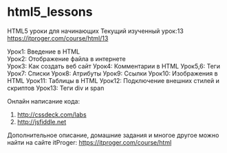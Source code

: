 ﻿# html5_lessons
HTML5 уроки для начинающих
Текущий изученный урок:13 
https://itproger.com/course/html/13

Урок1:	 Введение в HTML <br />
Урок2:   Отображение файла в интернете <br />
Урок3:	 Как создать веб сайт
Урок4:	 Комментарии в HTML
Урок5,6: Теги 
Урок7: 	 Списки
Урок8: 	 Атрибуты
Урок9: 	 Ссылки
Урок10:	 Изображения в HTML
Урок11:	 Таблицы в HTML
Урок12:	 Подключение внешних стилей и скриптов
Урок13:	 Теги div и span

Онлайн написание кода: 
1) http://cssdeck.com/labs
2) http://jsfiddle.net

Дополнительное описание, домашние задания и многое другое можно найти на сайте itProger: https://itproger.com/course/html